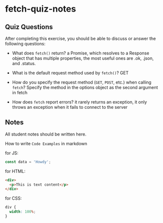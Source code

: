 # fetch-quiz-notes

## Quiz Questions

After completing this exercise, you should be able to discuss or answer the following questions:

- What does `fetch()` return?
  a Promise, which resolves to a Response object that has multiple properties, the most useful ones are .ok, .json, and .status.

- What is the default request method used by `fetch()`?
  GET

- How do you specify the request method (`GET`, `POST`, etc.) when calling `fetch`?
  Specify the method in the options object as the second argument in fetch

- How does `fetch` report errors?
  it rarely returns an exception, it only throws an exception when it fails to connect to the server

## Notes

All student notes should be written here.

How to write `Code Examples` in markdown

for JS:

```javascript
const data = 'Howdy';
```

for HTML:

```html
<div>
  <p>This is text content</p>
</div>
```

for CSS:

```css
div {
  width: 100%;
}
```
